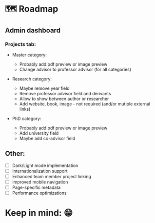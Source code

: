 # 🗺️ Roadmap

## Admin dashboard

### Projects tab:

- Master category:

  - Probably add pdf preview or image preview
  - Change advisor to professor advisor (for all categories)

- Research category:

  - Maybe remove year field
  - Remove professor advisor field and derivants
  - Allow to show between author or researcher
  - Add website, book, image - not required (and/or mutiple external links)

- PhD category:

  - Probably add pdf preview or image preview
  - Add university field
  - Maybe add co-advisor field

## Other:

- [ ] Dark/Light mode implementation
- [ ] Internationalization support
- [ ] Enhanced team member project linking
- [ ] Improved mobile navigation
- [ ] Page-specific metadata
- [ ] Performance optimizations

# Keep in mind: 😁
